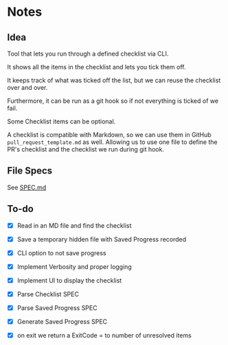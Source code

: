 # Notes

## Idea

Tool that lets you run through a defined checklist via CLI.

It shows all the items in the checklist and lets you tick them off.

It keeps track of what was ticked off the list, but we can reuse the checklist over and over.

Furthermore, it can be run as a git hook so if not everything is ticked of we fail.

Some Checklist items can be optional.

A checklist is compatible with Markdown, so we can use them in GitHub `pull_request_template.md` as well. Allowing us to use one file to define the PR's checklist and the checklist we run during git hook.

## File Specs

See [SPEC.md](./SPEC.md)

## To-do

- [x] Read in an MD file and find the checklist
- [x] Save a temporary hidden file with Saved Progress recorded
- [x] CLI option to not save progress
- [x] Implement Verbosity and proper logging
- [x] Implement UI to display the checklist
- [x] Parse Checklist SPEC
- [x] Parse Saved Progress SPEC
- [x] Generate Saved Progress SPEC
- [x] on exit we return a ExitCode = to number of unresolved items
 